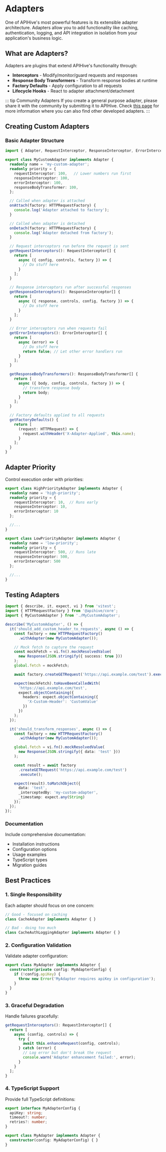 # Adapters

One of APIHive's most powerful features is its extensible adapter architecture. Adapters allow you to add functionality like caching, authentication, logging, and API integration in isolation from your application's business logic.

## What are Adapters?

Adapters are plugins that extend APIHive's functionality through:
- **Interceptors** - Modify/monitor/guard requests and responses
- **Response Body Transformers** - Transform response bodies at runtime
- **Factory Defaults** - Apply configuration to all requests
- **Lifecycle Hooks** - React to adapter attachment/detachment


::: tip Community Adapters
If you create a general purpose adapter, please share it with the community by submitting it to APIHive. Check [this page](./adapters-community) for more information where you can also find other developed adapters.
:::


## Creating Custom Adapters

### Basic Adapter Structure
```typescript
import { Adapter, RequestInterceptor, ResponseInterceptor, ErrorInterceptor } from '@apihive/core';

export class MyCustomAdapter implements Adapter {
  readonly name = 'my-custom-adapter';
  readonly priority = {
    requestInterceptor: 100,   // Lower numbers run first
    responseInterceptor: 100,
    errorInterceptor: 100,
    responseBodyTransformer: 100,
  };

  // Called when adapter is attached
  onAttach(factory: HTTPRequestFactory) {
    console.log('Adapter attached to factory');
  }

  // Called when adapter is detached
  onDetach(factory: HTTPRequestFactory) {
    console.log('Adapter detached from factory');
  }

  // Request interceptors run before the request is sent
  getRequestInterceptors(): RequestInterceptor[] {
    return [
      async ({ config, controls, factory }) => {
        // Do stuff here
      }
    ];
  }

  // Response interceptors run after successful responses
  getResponseInterceptors(): ResponseInterceptor[] {
    return [
      async ({ response, controls, config, factory }) => {
        // Do stuff here
      }
    ];
  }

  // Error interceptors run when requests fail
  getErrorInterceptors(): ErrorInterceptor[] {
    return [
      async (error) => {
        // Do stuff here
        return false; // Let other error handlers run
      }
    ];
  }

  getResponseBodyTransformers(): ResponseBodyTransformer[] {
    return [
      async ({ body, config, controls, factory }) => {
        // transform response body
        return body;
      }
    ];
  }

  // Factory defaults applied to all requests
  getFactoryDefaults() {
    return [
      (request: HTTPRequest) => {
        request.withHeader('X-Adapter-Applied', this.name);
      }
    ];
  }
}
```

## Adapter Priority

Control execution order with priorities:

```typescript
export class HighPriorityAdapter implements Adapter {
  readonly name = 'high-priority';
  readonly priority = {
    requestInterceptor: 10,  // Runs early
    responseInterceptor: 10,
    errorInterceptor: 10
  };

  //...
}

export class LowPriorityAdapter implements Adapter {
  readonly name = 'low-priority';
  readonly priority = {
    requestInterceptor: 500, // Runs late
    responseInterceptor: 500,
    errorInterceptor: 500
  };

  //...
}
```

## Testing Adapters

```typescript
import { describe, it, expect, vi } from 'vitest';
import { HTTPRequestFactory } from '@apihive/core';
import { MyCustomAdapter } from './MyCustomAdapter';

describe('MyCustomAdapter', () => {
  it('should_add_custom_header_to_requests', async () => {
    const factory = new HTTPRequestFactory()
      .withAdapter(new MyCustomAdapter());

    // Mock fetch to capture the request
    const mockFetch = vi.fn().mockResolvedValue(
      new Response(JSON.stringify({ success: true }))
    );
    global.fetch = mockFetch;

    await factory.createGETRequest('https://api.example.com/test').execute();

    expect(mockFetch).toHaveBeenCalledWith(
      'https://api.example.com/test',
      expect.objectContaining({
        headers: expect.objectContaining({
          'X-Custom-Header': 'CustomValue'
        })
      })
    );
  });

  it('should_transform_responses', async () => {
    const factory = new HTTPRequestFactory()
      .withAdapter(new MyCustomAdapter());

    global.fetch = vi.fn().mockResolvedValue(
      new Response(JSON.stringify({ data: 'test' }))
    );

    const result = await factory
      .createGETRequest('https://api.example.com/test')
      .execute();

    expect(result).toMatchObject({
      data: 'test',
      _interceptedBy: 'my-custom-adapter',
      _timestamp: expect.any(String)
    });
  });
});
```

### Documentation
Include comprehensive documentation:
- Installation instructions
- Configuration options
- Usage examples
- TypeScript types
- Migration guides

## Best Practices

### 1. Single Responsibility
Each adapter should focus on one concern:
```typescript
// Good - focused on caching
class CacheAdapter implements Adapter { }

// Bad - doing too much
class CacheAuthLoggingAdapter implements Adapter { }
```

### 2. Configuration Validation
Validate adapter configuration:
```typescript
export class MyAdapter implements Adapter {
  constructor(private config: MyAdapterConfig) {
    if (!config.apiKey) {
      throw new Error('MyAdapter requires apiKey in configuration');
    }
  }
}
```

### 3. Graceful Degradation
Handle failures gracefully:
```typescript
getRequestInterceptors(): RequestInterceptor[] {
  return [
    async (config, controls) => {
      try {
        await this.enhanceRequest(config, controls);
      } catch (error) {
        // Log error but don't break the request
        console.warn('Adapter enhancement failed:', error);
      }
    }
  ];
}
```

### 4. TypeScript Support
Provide full TypeScript definitions:
```typescript
export interface MyAdapterConfig {
  apiKey: string;
  timeout?: number;
  retries?: number;
}

export class MyAdapter implements Adapter {
  constructor(config: MyAdapterConfig) { }
}
```
